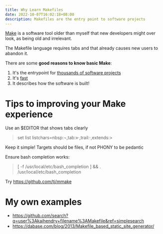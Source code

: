 ```yaml
---
title: Why Learn Makefiles
date: 2022-10-07T16:02:18+08:00
description: Makefiles are the entry point to software projects
---
```


<a href="https://en.wikipedia.org/wiki/Make_(software)">Make</a> is a software tool older than myself that new developers might over look, as being old and irrelevant.

The Makefile language requires tabs and that already causes new users to abandon it.

There are some **good reasons to know basic Make**:

1. It's the entrypoint for [thousands of software projects](<https://codestat.dev/explorer?q=content%3Aoutput(.*%20-%3E%20project%20has%20makefile)%20path%3AMakefile%20type%3Apath%20count%3Aall%20select%3Arepo&t=number&dp=30>)
2. It's [fast](https://spin.atomicobject.com/2021/03/22/makefiles-vs-package-json-scripts/)
3. It describes how the software is built!

# Tips to improving your Make experience

Use an $EDITOR that shows tabs clearly

> set list listchars=nbsp:¬,tab:»·,trail:·,extends:>

Keep it simple! Targets should be files, if not PHONY to be pedantic

Ensure bash completion works:

> [ -f /usr/local/etc/bash_completion ] && . /usr/local/etc/bash_completion

Try https://github.com/tj/mmake

# My own examples

- https://github.com/search?q=user%3Akaihendry+filename%3AMakefile&ref=simplesearch
- https://dabase.com/blog/2013/Makefile_based_static_site_generator/
